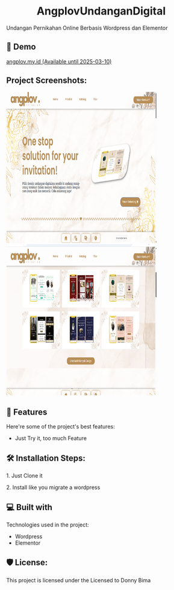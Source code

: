<h1 align="center" id="title">AngplovUndanganDigital</h1>

<p id="description">Undangan Pernikahan Online Berbasis Wordpress dan Elementor</p>

<h2>🚀 Demo</h2>

[angplov.my.id (Available until 2025-03-10)](https://angplov.my.id)

<h2>Project Screenshots:</h2>

<img src="https://raw.githubusercontent.com/widifirmaan/Angplov-Undangan-Digital/refs/heads/main/Screenshot%20(34).png" alt="project-screenshot" width="400" height="400/">

<img src="https://raw.githubusercontent.com/widifirmaan/Angplov-Undangan-Digital/refs/heads/main/Screenshot%20(35).png" alt="project-screenshot" width="400" height="400/">
  
<h2>🧐 Features</h2>

Here're some of the project's best features:

*   Just Try it, too much Feature
  
<h2>🛠️ Installation Steps:</h2>

<p>1. Just Clone it</p>

<p>2. Install like you migrate a wordpress</p>

  
  
<h2>💻 Built with</h2>

Technologies used in the project:

*   Wordpress
*   Elementor

<h2>🛡️ License:</h2>

This project is licensed under the Licensed to Donny Bima
